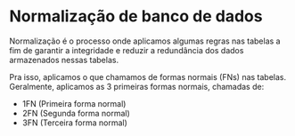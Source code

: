 
# Normalização de banco de dados

Normalização é o processo onde aplicamos algumas regras nas tabelas a fim de garantir a integridade e reduzir a redundância dos dados armazenados nessas tabelas.

Pra isso, aplicamos o que chamamos de formas normais (FNs) nas tabelas. Geralmente, aplicamos as 3 primeiras formas normais, chamadas de:
* 1FN (Primeira forma normal)
* 2FN (Segunda forma normal)
* 3FN (Terceira forma normal)
